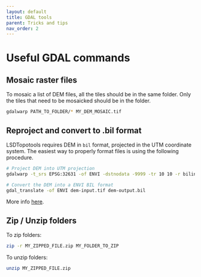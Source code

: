 ```yaml
---
layout: default
title: GDAL tools
parent: Tricks and tips
nav_order: 2
---
```


# Useful GDAL commands

## Mosaic raster files

To mosaic a list of DEM files, all the tiles should be in the same folder. Only the tiles that need to be mosaicked should be in the folder.

```bash
gdalwarp PATH_TO_FOLDER/* MY_DEM_MOSAIC.tif
```

## Reproject and convert to .bil format

LSDTopotools requires DEM in `bil` format, projected in the UTM coordinate system. The easiest way to properly format files is using the following procedure.

```bash
# Project DEM into UTM projection
gdalwarp -t_srs EPSG:32631 -of ENVI -dstnodata -9999 -tr 10 10 -r bilinear input_filename.tif output_filename.bil

# Convert the DEM into a ENVI BIL format
gdal_translate -of ENVI dem-input.tif dem-output.bil
```

More info [here](https://lsdtopotools.github.io/LSDTT_documentation/LSDTT_introduction_to_geospatial_data.html).

## Zip / Unzip folders

To zip folders:

```bash
zip -r MY_ZIPPED_FILE.zip MY_FOLDER_TO_ZIP
```

To unzip folders:

```bash
unzip MY_ZIPPED_FILE.zip
```

